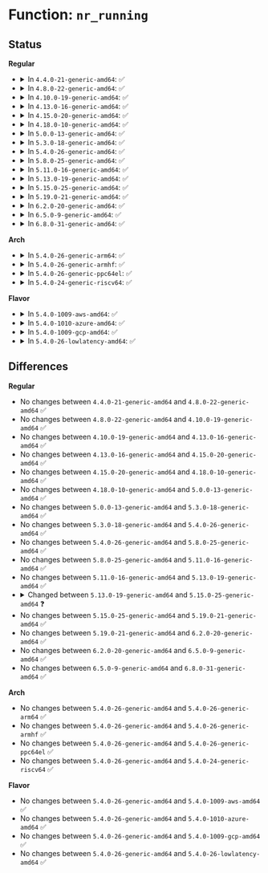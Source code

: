 # Function: <code>nr_running</code>

## Status
<b>Regular</b>
<ul>
<li>
<details>
<summary>In <code>4.4.0-21-generic-amd64</code>: ✅</summary>

```c
long unsigned int nr_running()
```

```json
{
  "name": "nr_running",
  "collision_type": "Unique Global",
  "inline_type": "No",
  "funcs": [
    {
      "addr": 18446744071579553568,
      "name": "nr_running",
      "external": true,
      "loc": "kernel/sched/core.c:2715",
      "file": "kernel/sched/core.c",
      "inline": "seen, unknown",
      "caller_inline": [],
      "caller_func": [
        "fs/proc/loadavg.c:loadavg_proc_show",
        "fs/proc/stat.c:show_stat"
      ]
    }
  ],
  "symbols": [
    {
      "addr": 18446744071579553568,
      "name": "nr_running",
      "section": ".text",
      "bind": "STB_GLOBAL",
      "size": 98
    }
  ]
}
```
</details>
</li>
<li>
<details>
<summary>In <code>4.8.0-22-generic-amd64</code>: ✅</summary>

```c
long unsigned int nr_running()
```

```json
{
  "name": "nr_running",
  "collision_type": "Unique Global",
  "inline_type": "No",
  "funcs": [
    {
      "addr": 18446744071579564464,
      "name": "nr_running",
      "external": true,
      "loc": "kernel/sched/core.c:2898",
      "file": "kernel/sched/core.c",
      "inline": "seen, unknown",
      "caller_inline": [],
      "caller_func": [
        "fs/proc/loadavg.c:loadavg_proc_show",
        "fs/proc/stat.c:show_stat"
      ]
    }
  ],
  "symbols": [
    {
      "addr": 18446744071579564464,
      "name": "nr_running",
      "section": ".text",
      "bind": "STB_GLOBAL",
      "size": 91
    }
  ]
}
```
</details>
</li>
<li>
<details>
<summary>In <code>4.10.0-19-generic-amd64</code>: ✅</summary>

```c
long unsigned int nr_running()
```

```json
{
  "name": "nr_running",
  "collision_type": "Unique Global",
  "inline_type": "No",
  "funcs": [
    {
      "addr": 18446744071579589344,
      "name": "nr_running",
      "external": true,
      "loc": "kernel/sched/core.c:2912",
      "file": "kernel/sched/core.c",
      "inline": "seen, unknown",
      "caller_inline": [],
      "caller_func": [
        "fs/proc/loadavg.c:loadavg_proc_show",
        "fs/proc/stat.c:show_stat"
      ]
    }
  ],
  "symbols": [
    {
      "addr": 18446744071579589344,
      "name": "nr_running",
      "section": ".text",
      "bind": "STB_GLOBAL",
      "size": 93
    }
  ]
}
```
</details>
</li>
<li>
<details>
<summary>In <code>4.13.0-16-generic-amd64</code>: ✅</summary>

```c
long unsigned int nr_running()
```

```json
{
  "name": "nr_running",
  "collision_type": "Unique Global",
  "inline_type": "No",
  "funcs": [
    {
      "addr": 18446744071579573616,
      "name": "nr_running",
      "external": true,
      "loc": "kernel/sched/core.c:2783",
      "file": "kernel/sched/core.c",
      "inline": "seen, unknown",
      "caller_inline": [],
      "caller_func": [
        "fs/proc/loadavg.c:loadavg_proc_show",
        "fs/proc/stat.c:show_stat"
      ]
    }
  ],
  "symbols": [
    {
      "addr": 18446744071579573616,
      "name": "nr_running",
      "section": ".text",
      "bind": "STB_GLOBAL",
      "size": 94
    }
  ]
}
```
</details>
</li>
<li>
<details>
<summary>In <code>4.15.0-20-generic-amd64</code>: ✅</summary>

```c
long unsigned int nr_running()
```

```json
{
  "name": "nr_running",
  "collision_type": "Unique Global",
  "inline_type": "No",
  "funcs": [
    {
      "addr": 18446744071579603280,
      "name": "nr_running",
      "external": true,
      "loc": "kernel/sched/core.c:2812",
      "file": "kernel/sched/core.c",
      "inline": "seen, unknown",
      "caller_inline": [],
      "caller_func": [
        "fs/proc/loadavg.c:loadavg_proc_show",
        "fs/proc/stat.c:show_stat"
      ]
    }
  ],
  "symbols": [
    {
      "addr": 18446744071579603280,
      "name": "nr_running",
      "section": ".text",
      "bind": "STB_GLOBAL",
      "size": 78
    }
  ]
}
```
</details>
</li>
<li>
<details>
<summary>In <code>4.18.0-10-generic-amd64</code>: ✅</summary>

```c
long unsigned int nr_running()
```

```json
{
  "name": "nr_running",
  "collision_type": "Unique Global",
  "inline_type": "No",
  "funcs": [
    {
      "addr": 18446744071579634752,
      "name": "nr_running",
      "external": true,
      "loc": "kernel/sched/core.c:2865",
      "file": "kernel/sched/core.c",
      "inline": "seen, unknown",
      "caller_inline": [],
      "caller_func": [
        "fs/proc/loadavg.c:loadavg_proc_show",
        "fs/proc/stat.c:show_stat"
      ]
    }
  ],
  "symbols": [
    {
      "addr": 18446744071579634752,
      "name": "nr_running",
      "section": ".text",
      "bind": "STB_GLOBAL",
      "size": 78
    }
  ]
}
```
</details>
</li>
<li>
<details>
<summary>In <code>5.0.0-13-generic-amd64</code>: ✅</summary>

```c
long unsigned int nr_running()
```

```json
{
  "name": "nr_running",
  "collision_type": "Unique Global",
  "inline_type": "No",
  "funcs": [
    {
      "addr": 18446744071579672496,
      "name": "nr_running",
      "external": true,
      "loc": "kernel/sched/core.c:2856",
      "file": "kernel/sched/core.c",
      "inline": "seen, unknown",
      "caller_inline": [],
      "caller_func": [
        "fs/proc/loadavg.c:loadavg_proc_show",
        "fs/proc/stat.c:show_stat"
      ]
    }
  ],
  "symbols": [
    {
      "addr": 18446744071579672496,
      "name": "nr_running",
      "section": ".text",
      "bind": "STB_GLOBAL",
      "size": 78
    }
  ]
}
```
</details>
</li>
<li>
<details>
<summary>In <code>5.3.0-18-generic-amd64</code>: ✅</summary>

```c
long unsigned int nr_running()
```

```json
{
  "name": "nr_running",
  "collision_type": "Unique Global",
  "inline_type": "No",
  "funcs": [
    {
      "addr": 18446744071579704400,
      "name": "nr_running",
      "external": true,
      "loc": "kernel/sched/core.c:3266",
      "file": "kernel/sched/core.c",
      "inline": "seen, unknown",
      "caller_inline": [],
      "caller_func": [
        "fs/proc/loadavg.c:loadavg_proc_show",
        "fs/proc/stat.c:show_stat"
      ]
    }
  ],
  "symbols": [
    {
      "addr": 18446744071579704400,
      "name": "nr_running",
      "section": ".text",
      "bind": "STB_GLOBAL",
      "size": 76
    }
  ]
}
```
</details>
</li>
<li>
<details>
<summary>In <code>5.4.0-26-generic-amd64</code>: ✅</summary>

```c
long unsigned int nr_running()
```

```json
{
  "name": "nr_running",
  "collision_type": "Unique Global",
  "inline_type": "No",
  "funcs": [
    {
      "addr": 18446744071579745328,
      "name": "nr_running",
      "external": true,
      "loc": "kernel/sched/core.c:3397",
      "file": "kernel/sched/core.c",
      "inline": "seen, unknown",
      "caller_inline": [],
      "caller_func": [
        "fs/proc/loadavg.c:loadavg_proc_show",
        "fs/proc/stat.c:show_stat"
      ]
    }
  ],
  "symbols": [
    {
      "addr": 18446744071579745328,
      "name": "nr_running",
      "section": ".text",
      "bind": "STB_GLOBAL",
      "size": 76
    }
  ]
}
```
</details>
</li>
<li>
<details>
<summary>In <code>5.8.0-25-generic-amd64</code>: ✅</summary>

```c
long unsigned int nr_running()
```

```json
{
  "name": "nr_running",
  "collision_type": "Unique Global",
  "inline_type": "No",
  "funcs": [
    {
      "addr": 18446744071579781952,
      "name": "nr_running",
      "external": true,
      "loc": "kernel/sched/core.c:3558",
      "file": "kernel/sched/core.c",
      "inline": "seen, unknown",
      "caller_inline": [],
      "caller_func": [
        "fs/proc/loadavg.c:loadavg_proc_show",
        "fs/proc/stat.c:show_stat"
      ]
    }
  ],
  "symbols": [
    {
      "addr": 18446744071579781952,
      "name": "nr_running",
      "section": ".text",
      "bind": "STB_GLOBAL",
      "size": 76
    }
  ]
}
```
</details>
</li>
<li>
<details>
<summary>In <code>5.11.0-16-generic-amd64</code>: ✅</summary>

```c
long unsigned int nr_running()
```

```json
{
  "name": "nr_running",
  "collision_type": "Unique Global",
  "inline_type": "No",
  "funcs": [
    {
      "addr": 18446744071579772464,
      "name": "nr_running",
      "external": true,
      "loc": "kernel/sched/core.c:4334",
      "file": "kernel/sched/core.c",
      "inline": "seen, unknown",
      "caller_inline": [],
      "caller_func": [
        "fs/proc/loadavg.c:loadavg_proc_show",
        "fs/proc/stat.c:show_stat"
      ]
    }
  ],
  "symbols": [
    {
      "addr": 18446744071579772464,
      "name": "nr_running",
      "section": ".text",
      "bind": "STB_GLOBAL",
      "size": 76
    }
  ]
}
```
</details>
</li>
<li>
<details>
<summary>In <code>5.13.0-19-generic-amd64</code>: ✅</summary>

```c
long unsigned int nr_running()
```

```json
{
  "name": "nr_running",
  "collision_type": "Unique Global",
  "inline_type": "No",
  "funcs": [
    {
      "addr": 18446744071579780064,
      "name": "nr_running",
      "external": true,
      "loc": "kernel/sched/core.c:4353",
      "file": "kernel/sched/core.c",
      "inline": "seen, unknown",
      "caller_inline": [],
      "caller_func": [
        "fs/proc/loadavg.c:loadavg_proc_show",
        "fs/proc/stat.c:show_stat"
      ]
    }
  ],
  "symbols": [
    {
      "addr": 18446744071579780064,
      "name": "nr_running",
      "section": ".text",
      "bind": "STB_GLOBAL",
      "size": 84
    }
  ]
}
```
</details>
</li>
<li>
<details>
<summary>In <code>5.15.0-25-generic-amd64</code>: ✅</summary>

```c
unsigned int nr_running()
```

```json
{
  "name": "nr_running",
  "collision_type": "Unique Global",
  "inline_type": "No",
  "funcs": [
    {
      "addr": 18446744071579873520,
      "name": "nr_running",
      "external": true,
      "loc": "kernel/sched/core.c:4965",
      "file": "kernel/sched/core.c",
      "inline": "seen, unknown",
      "caller_inline": [],
      "caller_func": [
        "fs/proc/loadavg.c:loadavg_proc_show",
        "fs/proc/stat.c:show_stat"
      ]
    }
  ],
  "symbols": [
    {
      "addr": 18446744071579873520,
      "name": "nr_running",
      "section": ".text",
      "bind": "STB_GLOBAL",
      "size": 122
    }
  ]
}
```
</details>
</li>
<li>
<details>
<summary>In <code>5.19.0-21-generic-amd64</code>: ✅</summary>

```c
unsigned int nr_running()
```

```json
{
  "name": "nr_running",
  "collision_type": "Unique Global",
  "inline_type": "No",
  "funcs": [
    {
      "addr": 18446744071579989408,
      "name": "nr_running",
      "external": true,
      "loc": "kernel/sched/core.c:5168",
      "file": "kernel/sched/core.c",
      "inline": "seen, unknown",
      "caller_inline": [],
      "caller_func": [
        "fs/proc/loadavg.c:loadavg_proc_show",
        "fs/proc/stat.c:show_stat"
      ]
    }
  ],
  "symbols": [
    {
      "addr": 18446744071579989408,
      "name": "nr_running",
      "section": ".text",
      "bind": "STB_GLOBAL",
      "size": 133
    }
  ]
}
```
</details>
</li>
<li>
<details>
<summary>In <code>6.2.0-20-generic-amd64</code>: ✅</summary>

```c
unsigned int nr_running()
```

```json
{
  "name": "nr_running",
  "collision_type": "Unique Global",
  "inline_type": "No",
  "funcs": [
    {
      "addr": 18446744071580150512,
      "name": "nr_running",
      "external": true,
      "loc": "kernel/sched/core.c:5308",
      "file": "kernel/sched/core.c",
      "inline": "seen, unknown",
      "caller_inline": [],
      "caller_func": [
        "fs/proc/loadavg.c:loadavg_proc_show",
        "fs/proc/stat.c:show_stat"
      ]
    }
  ],
  "symbols": [
    {
      "addr": 18446744071580150512,
      "name": "nr_running",
      "section": ".text",
      "bind": "STB_GLOBAL",
      "size": 145
    }
  ]
}
```
</details>
</li>
<li>
<details>
<summary>In <code>6.5.0-9-generic-amd64</code>: ✅</summary>

```c
unsigned int nr_running()
```

```json
{
  "name": "nr_running",
  "collision_type": "Unique Global",
  "inline_type": "No",
  "funcs": [
    {
      "addr": 18446744071580201712,
      "name": "nr_running",
      "external": true,
      "loc": "kernel/sched/core.c:5393",
      "file": "kernel/sched/core.c",
      "inline": "seen, unknown",
      "caller_inline": [],
      "caller_func": [
        "fs/proc/loadavg.c:loadavg_proc_show",
        "fs/proc/stat.c:show_stat"
      ]
    }
  ],
  "symbols": [
    {
      "addr": 18446744071580201712,
      "name": "nr_running",
      "section": ".text",
      "bind": "STB_GLOBAL",
      "size": 145
    }
  ]
}
```
</details>
</li>
<li>
<details>
<summary>In <code>6.8.0-31-generic-amd64</code>: ✅</summary>

```c
unsigned int nr_running()
```

```json
{
  "name": "nr_running",
  "collision_type": "Unique Global",
  "inline_type": "No",
  "funcs": [
    {
      "addr": 18446744071580249888,
      "name": "nr_running",
      "external": true,
      "loc": "kernel/sched/core.c:5412",
      "file": "kernel/sched/core.c",
      "inline": "seen, unknown",
      "caller_inline": [],
      "caller_func": [
        "fs/proc/loadavg.c:loadavg_proc_show",
        "fs/proc/stat.c:show_stat"
      ]
    }
  ],
  "symbols": [
    {
      "addr": 18446744071580249888,
      "name": "nr_running",
      "section": ".text",
      "bind": "STB_GLOBAL",
      "size": 145
    }
  ]
}
```
</details>
</li>
</ul>
<b>Arch</b>
<ul>
<li>
<details>
<summary>In <code>5.4.0-26-generic-arm64</code>: ✅</summary>

```c
long unsigned int nr_running()
```

```json
{
  "name": "nr_running",
  "collision_type": "Unique Global",
  "inline_type": "No",
  "funcs": [
    {
      "addr": 18446603336490924688,
      "name": "nr_running",
      "external": true,
      "loc": "kernel/sched/core.c:3397",
      "file": "kernel/sched/core.c",
      "inline": "seen, unknown",
      "caller_inline": [],
      "caller_func": [
        "fs/proc/loadavg.c:loadavg_proc_show",
        "fs/proc/stat.c:show_stat"
      ]
    }
  ],
  "symbols": [
    {
      "addr": 18446603336490924688,
      "name": "nr_running",
      "section": ".text",
      "bind": "STB_GLOBAL",
      "size": 140
    }
  ]
}
```
</details>
</li>
<li>
<details>
<summary>In <code>5.4.0-26-generic-armhf</code>: ✅</summary>

```c
long unsigned int nr_running()
```

```json
{
  "name": "nr_running",
  "collision_type": "Unique Global",
  "inline_type": "No",
  "funcs": [
    {
      "addr": 3224941232,
      "name": "nr_running",
      "external": true,
      "loc": "kernel/sched/core.c:3397",
      "file": "kernel/sched/core.c",
      "inline": "seen, unknown",
      "caller_inline": [],
      "caller_func": [
        "fs/proc/loadavg.c:loadavg_proc_show",
        "fs/proc/stat.c:show_stat"
      ]
    }
  ],
  "symbols": [
    {
      "addr": 3224941232,
      "name": "nr_running",
      "section": ".text",
      "bind": "STB_GLOBAL",
      "size": 108
    }
  ]
}
```
</details>
</li>
<li>
<details>
<summary>In <code>5.4.0-26-generic-ppc64el</code>: ✅</summary>

```c
long unsigned int nr_running()
```

```json
{
  "name": "nr_running",
  "collision_type": "Unique Global",
  "inline_type": "No",
  "funcs": [
    {
      "addr": 13835058055283775728,
      "name": "nr_running",
      "external": true,
      "loc": "kernel/sched/core.c:3397",
      "file": "kernel/sched/core.c",
      "inline": "seen, unknown",
      "caller_inline": [],
      "caller_func": [
        "fs/proc/loadavg.c:loadavg_proc_show",
        "fs/proc/stat.c:show_stat"
      ]
    }
  ],
  "symbols": [
    {
      "addr": 13835058055283775728,
      "name": "nr_running",
      "section": ".text",
      "bind": "STB_GLOBAL",
      "size": 172
    }
  ]
}
```
</details>
</li>
<li>
<details>
<summary>In <code>5.4.0-24-generic-riscv64</code>: ✅</summary>

```c
long unsigned int nr_running()
```

```json
{
  "name": "nr_running",
  "collision_type": "Unique Global",
  "inline_type": "No",
  "funcs": [
    {
      "addr": 18446743936271560566,
      "name": "nr_running",
      "external": true,
      "loc": "kernel/sched/core.c:3397",
      "file": "kernel/sched/core.c",
      "inline": "seen, unknown",
      "caller_inline": [],
      "caller_func": [
        "fs/proc/loadavg.c:loadavg_proc_show",
        "fs/proc/stat.c:show_stat"
      ]
    }
  ],
  "symbols": [
    {
      "addr": 18446743936271560566,
      "name": "nr_running",
      "section": ".text",
      "bind": "STB_GLOBAL",
      "size": 130
    }
  ]
}
```
</details>
</li>
</ul>
<b>Flavor</b>
<ul>
<li>
<details>
<summary>In <code>5.4.0-1009-aws-amd64</code>: ✅</summary>

```c
long unsigned int nr_running()
```

```json
{
  "name": "nr_running",
  "collision_type": "Unique Global",
  "inline_type": "No",
  "funcs": [
    {
      "addr": 18446744071579721888,
      "name": "nr_running",
      "external": true,
      "loc": "kernel/sched/core.c:3397",
      "file": "kernel/sched/core.c",
      "inline": "seen, unknown",
      "caller_inline": [],
      "caller_func": [
        "fs/proc/loadavg.c:loadavg_proc_show",
        "fs/proc/stat.c:show_stat"
      ]
    }
  ],
  "symbols": [
    {
      "addr": 18446744071579721888,
      "name": "nr_running",
      "section": ".text",
      "bind": "STB_GLOBAL",
      "size": 76
    }
  ]
}
```
</details>
</li>
<li>
<details>
<summary>In <code>5.4.0-1010-azure-amd64</code>: ✅</summary>

```c
long unsigned int nr_running()
```

```json
{
  "name": "nr_running",
  "collision_type": "Unique Global",
  "inline_type": "No",
  "funcs": [
    {
      "addr": 18446744071579649840,
      "name": "nr_running",
      "external": true,
      "loc": "kernel/sched/core.c:3397",
      "file": "kernel/sched/core.c",
      "inline": "seen, unknown",
      "caller_inline": [],
      "caller_func": [
        "fs/proc/loadavg.c:loadavg_proc_show",
        "fs/proc/stat.c:show_stat"
      ]
    }
  ],
  "symbols": [
    {
      "addr": 18446744071579649840,
      "name": "nr_running",
      "section": ".text",
      "bind": "STB_GLOBAL",
      "size": 76
    }
  ]
}
```
</details>
</li>
<li>
<details>
<summary>In <code>5.4.0-1009-gcp-amd64</code>: ✅</summary>

```c
long unsigned int nr_running()
```

```json
{
  "name": "nr_running",
  "collision_type": "Unique Global",
  "inline_type": "No",
  "funcs": [
    {
      "addr": 18446744071579709136,
      "name": "nr_running",
      "external": true,
      "loc": "kernel/sched/core.c:3397",
      "file": "kernel/sched/core.c",
      "inline": "seen, unknown",
      "caller_inline": [],
      "caller_func": [
        "fs/proc/loadavg.c:loadavg_proc_show",
        "fs/proc/stat.c:show_stat"
      ]
    }
  ],
  "symbols": [
    {
      "addr": 18446744071579709136,
      "name": "nr_running",
      "section": ".text",
      "bind": "STB_GLOBAL",
      "size": 76
    }
  ]
}
```
</details>
</li>
<li>
<details>
<summary>In <code>5.4.0-26-lowlatency-amd64</code>: ✅</summary>

```c
long unsigned int nr_running()
```

```json
{
  "name": "nr_running",
  "collision_type": "Unique Global",
  "inline_type": "No",
  "funcs": [
    {
      "addr": 18446744071579752896,
      "name": "nr_running",
      "external": true,
      "loc": "kernel/sched/core.c:3397",
      "file": "kernel/sched/core.c",
      "inline": "seen, unknown",
      "caller_inline": [],
      "caller_func": [
        "fs/proc/loadavg.c:loadavg_proc_show",
        "fs/proc/stat.c:show_stat"
      ]
    }
  ],
  "symbols": [
    {
      "addr": 18446744071579752896,
      "name": "nr_running",
      "section": ".text",
      "bind": "STB_GLOBAL",
      "size": 76
    }
  ]
}
```
</details>
</li>
</ul>

## Differences
<b>Regular</b>
<ul>
<li>
No changes between <code>4.4.0-21-generic-amd64</code> and <code>4.8.0-22-generic-amd64</code> ✅
</li>
<li>
No changes between <code>4.8.0-22-generic-amd64</code> and <code>4.10.0-19-generic-amd64</code> ✅
</li>
<li>
No changes between <code>4.10.0-19-generic-amd64</code> and <code>4.13.0-16-generic-amd64</code> ✅
</li>
<li>
No changes between <code>4.13.0-16-generic-amd64</code> and <code>4.15.0-20-generic-amd64</code> ✅
</li>
<li>
No changes between <code>4.15.0-20-generic-amd64</code> and <code>4.18.0-10-generic-amd64</code> ✅
</li>
<li>
No changes between <code>4.18.0-10-generic-amd64</code> and <code>5.0.0-13-generic-amd64</code> ✅
</li>
<li>
No changes between <code>5.0.0-13-generic-amd64</code> and <code>5.3.0-18-generic-amd64</code> ✅
</li>
<li>
No changes between <code>5.3.0-18-generic-amd64</code> and <code>5.4.0-26-generic-amd64</code> ✅
</li>
<li>
No changes between <code>5.4.0-26-generic-amd64</code> and <code>5.8.0-25-generic-amd64</code> ✅
</li>
<li>
No changes between <code>5.8.0-25-generic-amd64</code> and <code>5.11.0-16-generic-amd64</code> ✅
</li>
<li>
No changes between <code>5.11.0-16-generic-amd64</code> and <code>5.13.0-19-generic-amd64</code> ✅
</li>
<li>
<details>
<summary>Changed between <code>5.13.0-19-generic-amd64</code> and <code>5.15.0-25-generic-amd64</code> ❓</summary>
<ul>
<li>
<b>Return type changed. </b>
<code>long unsigned int</code> ➡️ <code>unsigned int</code>
</li>
</ul>
</details>
</li>
<li>
No changes between <code>5.15.0-25-generic-amd64</code> and <code>5.19.0-21-generic-amd64</code> ✅
</li>
<li>
No changes between <code>5.19.0-21-generic-amd64</code> and <code>6.2.0-20-generic-amd64</code> ✅
</li>
<li>
No changes between <code>6.2.0-20-generic-amd64</code> and <code>6.5.0-9-generic-amd64</code> ✅
</li>
<li>
No changes between <code>6.5.0-9-generic-amd64</code> and <code>6.8.0-31-generic-amd64</code> ✅
</li>
</ul>
<b>Arch</b>
<ul>
<li>
No changes between <code>5.4.0-26-generic-amd64</code> and <code>5.4.0-26-generic-arm64</code> ✅
</li>
<li>
No changes between <code>5.4.0-26-generic-amd64</code> and <code>5.4.0-26-generic-armhf</code> ✅
</li>
<li>
No changes between <code>5.4.0-26-generic-amd64</code> and <code>5.4.0-26-generic-ppc64el</code> ✅
</li>
<li>
No changes between <code>5.4.0-26-generic-amd64</code> and <code>5.4.0-24-generic-riscv64</code> ✅
</li>
</ul>
<b>Flavor</b>
<ul>
<li>
No changes between <code>5.4.0-26-generic-amd64</code> and <code>5.4.0-1009-aws-amd64</code> ✅
</li>
<li>
No changes between <code>5.4.0-26-generic-amd64</code> and <code>5.4.0-1010-azure-amd64</code> ✅
</li>
<li>
No changes between <code>5.4.0-26-generic-amd64</code> and <code>5.4.0-1009-gcp-amd64</code> ✅
</li>
<li>
No changes between <code>5.4.0-26-generic-amd64</code> and <code>5.4.0-26-lowlatency-amd64</code> ✅
</li>
</ul>
